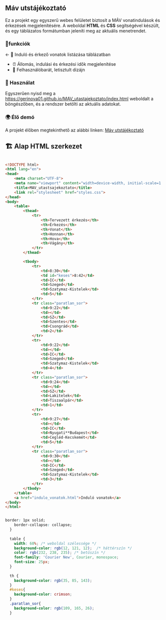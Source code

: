 ## Máv utstájékoztató

Ez a projekt egy egyszerű webes felületet biztosít a MÁV vonatindulások és érkezések megjelenítésére. A weboldal <strong>HTML</strong> és <strong>CSS</strong> segítségével készült, és egy táblázatos formátumban jeleníti meg az aktuális menetrendet.

### 📌funkciók

<- 🚉 Induló és érkező vonatok listázása táblázatban
- ⏰ Állomás, indulási és érkezési idők megjelenítése
- 🎨 Felhasználóbarát, letisztult dizájn
>

### 🚀 Használat

Egyszerűen nyisd meg a https://gerinova01.github.io/MAV_utastajekoztato/index.html weboldalt a böngészőben, és a rendszer betölti az aktuális adatokat.

### 🌍 Élő demó

A projekt élőben megtekinthető az alábbi linken: [Máv utstájékoztató](https://gerinova01.github.io/MAV_utastajekoztato/index.html)

## 🏗️ Alap HTML szerkezet

```html

<!DOCTYPE html>
<html lang="en">
<head>
    <meta charset="UTF-8">
    <meta name="viewport" content="width=device-width, initial-scale=1.0">
    <title>MAV_utastsajekoztato</title>
    <link rel="stylesheet" href="styles.css">
</head>
<body>
    <table>
        <thead>
            <tr>
                <th>Tervezett érkezés</th>
                <th>Érkezés</th>
                <th>Vonat</th>
                <th>Honnan</th>
                <th>Hova</th>
                <th>Vágány</th>
            </tr>
        </thead>

        <tbody>
            <tr>
                <td>8:30</td>
                <td id="keses">8:42</td>
                <td>IC</td>
                <td>Szeged</td>
                <td>Szatymaz-Kistelek</td>
                <td>5</td>
            </tr>
            <tr class="paratlan_sor">
                <td>9:22</td>
                <td></td>
                <td>SZ</td>
                <td>Szentes</td>
                <td>Csongrád</td>
                <td>2</td>
            </tr>
            <tr>
                <td>9:22</td>
                <td></td>
                <td>IC</td>
                <td>Szeged</td>
                <td>Szatymaz-Kistelek</td>
                <td>4</td>
            </tr>
            <tr class="paratlan_sor">
                <td>9:24</td>
                <td></td>
                <td>SZ</td>
                <td>Lakitelek</td>
                <td>Tiszaalpár</td>
                <td>1</td>
            </tr>
            <tr>
                <td>9:27</td>
                <td></td>
                <td>IC</td>
                <td>Nyugati**Budapest</td>
                <td>Cegléd-Kecskemét</td>
                <td>5</td>
            </tr>
            <tr class="paratlan_sor">
                <td>9:30</td>
                <td></td>
                <td>IC</td>
                <td>Szeged</td>
                <td>Szatymaz-Kistelek</td>
                <td>3</td>
            </tr>
        </tbody>
    </table>
    <a href="indulo_vonatok.html">Induló vonatok</a>
</body>
</html>

```

```css

border: 1px solid;
    border-collapse: collapse;
  }
  
  table {
    width: 60%; /* weboldal szélessége */
    background-color: rgb(12, 121, 12);  /* háttérszín */
    color: rgb(232, 238, 235); /* betűszín */
    font-family: 'Courier New', Courier, monospace;
    font-size: 25px;
  }
  
  th {
    background-color: rgb(35, 85, 143);
  }
  #keses{
    background-color: crimson;
  }
  .paratlan_sor{
    background-color: rgb(109, 165, 26);
  }

  ```
  